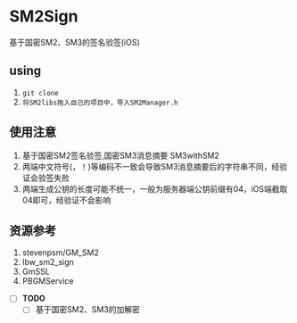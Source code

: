 # SM2Sign
基于国密SM2、SM3的签名验签(iOS)

## using
1. `git clone`
2. `将SM2libs拖入自己的项目中，导入SM2Manager.h`

## 使用注意
1. 基于国密SM2签名验签,国密SM3消息摘要 SM3withSM2
2. 两端中文符号(，！)等编码不一致会导致SM3消息摘要后的字符串不同，经验证会验签失败
3. 两端生成公钥的长度可能不统一，一般为服务器端公钥前缀有04，iOS端截取04即可，经验证不会影响

## 资源参考
1. stevenpsm/GM_SM2 
2. lbw_sm2_sign
3. GmSSL            
4. PBGMService

- [ ] **TODO**
    - [ ] 基于国密SM2、SM3的加解密
